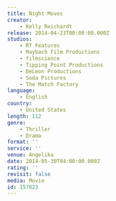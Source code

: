 ```yaml
---
title: Night Moves
creator:
    - Kelly Reichardt
release: 2014-04-23T00:00:00.000Z
studios:
    - RT Features
    - Maybach Film Productions
    - filmscience
    - Tipping Point Productions
    - DeLeon Productions
    - Soda Pictures
    - The Match Factory
language:
    - English
country:
    - United States
length: 112
genre:
    - Thriller
    - Drama
format: ''
service: ''
venue: Angelika
date: 2014-05-30T04:00:00.000Z
rating: ''
revisit: false
media: Movie
id: 157823
---
```



